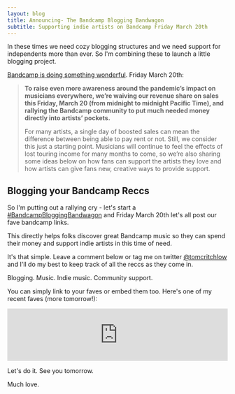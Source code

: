 ```yaml
---
layout: blog
title: Announcing- The Bandcamp Blogging Bandwagon
subtitle: Supporting indie artists on Bandcamp Friday March 20th
---
```


In these times we need cozy blogging structures and we need support for independents more than ever. So I'm combining these to launch a little blogging project.

[Bandcamp is doing something wonderful](https://daily.bandcamp.com/features/bandcamp-covid-19-fundraiser). Friday March 20th:

>**To raise even more awareness around the pandemic’s impact on musicians everywhere, we’re waiving our revenue share on sales this Friday, March 20 (from midnight to midnight Pacific Time), and rallying the Bandcamp community to put much needed money directly into artists’ pockets.**
>
>For many artists, a single day of boosted sales can mean the difference between being able to pay rent or not. Still, we consider this just a starting point. Musicians will continue to feel the effects of lost touring income for many months to come, so we’re also sharing some ideas below on how fans can support the artists they love and how artists can give fans new, creative ways to provide support.

## Blogging your Bandcamp Reccs

So I'm putting out a rallying cry - let's start a [#BandcampBloggingBandwagon](https://twitter.com/search?q=%23BandcampBloggingBandwagon&src=typed_query) and Friday March 20th let's all post our fave bandcamp links.

This directly helps folks discover great Bandcamp music so they can spend their money and support indie artists in this time of need.

It's that simple. Leave a comment below or tag me on twitter [@tomcritchlow](https://twitter.com/tomcritchlow) and I'll do my best to keep track of all the reccs as they come in.

Blogging. Music. Indie music. Community support.

You can simply link to your faves or embed them too. Here's one of my recent faves (more tomorrow!):

<iframe style="border: 0; width: 100%; height: 120px;" src="https://bandcamp.com/EmbeddedPlayer/album=1698366952/size=large/bgcol=ffffff/linkcol=0687f5/tracklist=false/artwork=small/transparent=true/" seamless><a href="http://magicalmysterymix.bandcamp.com/album/70s-japanese-jazz">70s Japanese Jazz by Dckne</a></iframe>

Let's do it. See you tomorrow.

Much love.